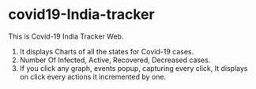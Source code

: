 # covid19-India-tracker

This is Covid-19 India Tracker Web. 
1. It displays Charts of all the states for Covid-19 cases.
2. Number Of Infected, Active, Recovered, Decreased cases.
3. If you click any graph, events popup, capturing every click, It displays on click every actions it incremented by one.
